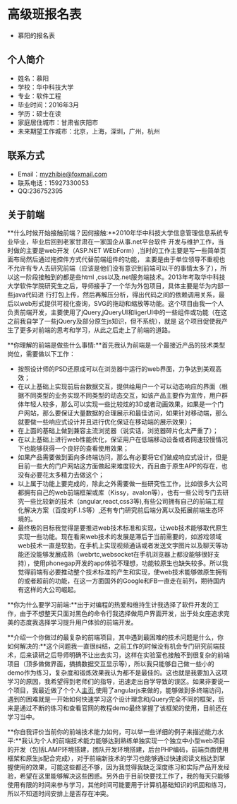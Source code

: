 # 高级班报名表
- 慕阳的报名表

## 个人简介
- 姓名：慕阳
- 学校：华中科技大学
- 专业：软件工程
- 毕业时间：2016年3月
- 学历：硕士在读
- 家庭居住城市：甘肃省庆阳市
- 未来期望工作城市：北京，上海，深圳，广州，杭州

## 联系方式
- Email：myzhibie@foxmail.com
- 联系电话：15927330053
- QQ:236752395


## 关于前端

**什么时候开始接触前端？因何接触:**2010年华中科技大学信息管理信息系统专业毕业，毕业后回到老家甘肃在一家国企从事.net平台软件
开发与维护工作，当时做的主要是web开发（ASP.NET WEbForm）,当时的工作主要是写一些简单页面布局然后通过拖控件方式代替前端组件的功能，
主要是由于单位领导不重视也不允许有专人去研究前端（应该是他们没有意识到前端可以干的事情太多了），所以这一阶段接触到的都是些html
,css以及.net服务端技术。2013年考取华中科技大学软件学院研究生之后，导师接手了一个华为外包项目，具体主要是华为内部一些java代码进
行打包上传，然后再解压分析，得出代码之间的依赖调用关系，最后以web形式提供可视化查询，SVG的拖动和缩放等功能。这个项目由我一个人
负责前端开发，主要使用了jQuery,jQueryUI和ligerUI中的一些组件或功能（在这之前我自学了一些jQuery及部分原生js知识，但不系统），就是
这个项目促使我产生了更多对前端的思考和学习，从此之后走上了前端的道路。 

**你理解的前端是做些什么事情:**首先我认为前端是一个最接近产品的技术类型岗位，需要做以下工作：
 - 按照设计师的PSD还原成可以在浏览器中运行的web界面，力争达到美观高效；
 - 在以上基础上实现前后台数据交互，提供给用户一个可以动态响应的界面（根据不同类型的业务实现不同类型的动态交互，如该产品主要作为宣传，用户群体年轻人较多，那么可以实现一些比较炫的3D或者动画效果，如果是一个门户网站，那么要保证大量数据的合理展示和最佳访问，如果针对移动端，那么就要做一些响应式设计并且进行优化保证在移动端的展示效果）；
 - 在上面的基础上做到兼容主流浏览器（说实话，浏览器碎片化太严重了）；
 - 在以上基础上进行web性能优化，保证用户在低端移动设备或者网速较慢情况下也能够获得一个良好的查看使用效果；
 - 如果产品需要做到面向多终端访问，那么有必要将它们做成响应式设计，但是目前一些大的门户网站这方面做起来难度较大，而且由于原生APP的存在，也没有必要花太多精力去做这个；
 - 以上属于功能上要完成的，除此之外需要做一些研究性工作，比如很多大公司都拥有自己的web前端框架或库（Kissy，avalon等），也有一些公司专门去研究一些比较新的技术（angular,react,css3等),有些公司拥有自己的前端工程化解决方案（百度的F.I.S等）,还有专门研究前后端分离以及拓展前端生态环境的。
 - 最终极的目标我觉得是要推进web技术标准和实现，让web技术能够取代原生实现一些功能。现在看来web技术的发展是滞后于当前需要的，如游戏领域web技术一直是软肋，在手机上实现视频通话或者发送文字图片以及聊天等功能还没能够发展成熟（webrtc,websocket在手机浏览器上都没能够很好支持），使用phonegap开发的app体验不理想，功能较原生也缺失较多。所以我觉得前端有必要推动整个技术标准的产生和实现，使web技术能够做原生拥有的或者超前的功能，在这一方面国外的Google和FB一直走在前列，期待国内有这样的大公司崛起。

**你为什么要学习前端:**出于对编程的热爱和维持生计我选择了软件开发的工作，由于不想整天只面对黑色的命令行我选择做用户界面开发，出于处女座追求完美的态度我选择学习提升用户体验的前端开发。

**介绍一个你做过的最复杂的前端项目，其中遇到最困难的技术问题是什么，你如何解决的:**这个问题我一直很纠结，之前工作的时候没有机会专门研究前端技术，后来读研之后导师明确不让出去实习，这样在实验室也接触不到很复杂的前端项目（顶多做做界面，搞搞数据交互显示等），所以我只能够自己做一些小的demo作为练习，复杂度和锻炼效果我认为都不是最佳的。这也就是我要加入这项学习的原因，我希望得到老师们的指导，迅速走出自学导致的误区。如果非要说一个项目，我最近做了个个人[主页](http://myzhibie.coding.io),使用了angularjs来做的，能够做到多终端访问，遇到的困难就是一开始如何快速学习这个设计理念和jQuery完全不同的框架，后来是通过不断的练习和查看官网的教程demo最终掌握了该框架的使用，目前还在学习当中。

**你自我评价当前你的前端技术能力如何，可以举一些详细的例子来描述能力水平:**我认为个人的前端技术能力能够达到熟练单独实现一个独立中小型web项目的开发（包括LAMP环境搭建，团队开发环境搭建，后台PHP编码，前端页面使用框架和原生js配合完成），对于前端新技术的学习也能够通过快速阅读文档达到掌握使用的效果，可能这些都还不够，因为我觉得我缺乏深度练习和实际产品开发经验，希望在这里能够解决这些困惑。另外由于目前快要找工作了，我的每天只能够使用有限的时间来参与学习，其他时间可能要用于计算机基础知识的巩固和练习，所以不知道时间安排上是否存在冲突。


